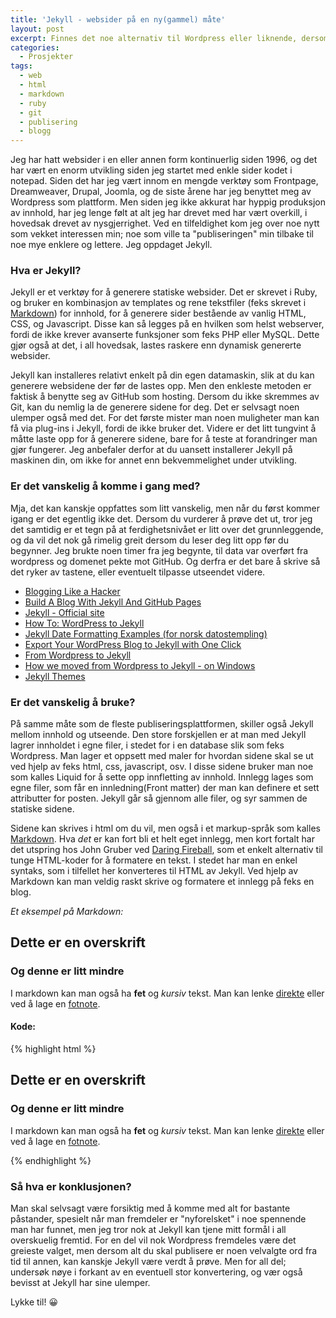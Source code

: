 ```yaml
---
title: 'Jekyll - websider på en ny(gammel) måte'
layout: post
excerpt: Finnes det noe alternativ til Wordpress eller liknende, dersom man har lyst til å skrive og publisere en blogg? Jeg har funnet en mulig vinner i Jekyll.
categories:
  - Prosjekter
tags:
  - web
  - html
  - markdown
  - ruby
  - git
  - publisering
  - blogg
---
```


Jeg har hatt websider i en eller annen form kontinuerlig siden 1996, og det har vært en enorm utvikling siden jeg startet med enkle sider kodet i notepad. Siden det har jeg vært innom en mengde verktøy som Frontpage, Dreamweaver, Drupal, Joomla, og de siste årene har jeg benyttet meg av Wordpress som plattform. Men siden jeg ikke akkurat har hyppig produksjon av innhold, har jeg lenge følt at alt jeg har drevet med har vært overkill, i hovedsak drevet av nysgjerrighet. Ved en tilfeldighet kom jeg over noe nytt som vekket interessen min; noe som ville ta "publiseringen" min tilbake til noe mye enklere og lettere. Jeg oppdaget Jekyll.

### Hva er Jekyll?

Jekyll er et verktøy for å generere statiske websider. Det er skrevet i Ruby, og bruker en kombinasjon av templates og rene tekstfiler (feks skrevet i [Markdown][1]) for innhold, for å generere sider bestående av vanlig HTML, CSS, og Javascript. Disse kan så legges på en hvilken som helst webserver, fordi de ikke krever avanserte funksjoner som feks PHP eller MySQL. Dette gjør også at det, i all hovedsak, lastes raskere enn dynamisk genererte websider.

Jekyll kan installeres relativt enkelt på din egen datamaskin, slik at du kan generere websidene der før de lastes opp. Men den enkleste metoden er faktisk å benytte seg av GitHub som hosting. Dersom du ikke skremmes av Git, kan du nemlig la de generere sidene for deg. Det er selvsagt noen ulemper også med det. For det første mister man noen muligheter man kan få via plug-ins i Jekyll, fordi de ikke bruker det. Videre er det litt tungvint å måtte laste opp for å generere sidene, bare for å teste at forandringer man gjør fungerer. Jeg anbefaler derfor at du uansett installerer Jekyll på maskinen din, om ikke for annet enn bekvemmelighet under utvikling.

### Er det vanskelig å komme i gang med?
Mja, det kan kanskje oppfattes som litt vanskelig, men når du først kommer igang er det egentlig ikke det. Dersom du vurderer å prøve det ut, tror jeg det samtidig er et tegn på at ferdighetsnivået er litt over det grunnleggende, og da vil det nok gå rimelig greit dersom du leser deg litt opp før du begynner. Jeg brukte noen timer fra jeg begynte, til data var overført fra wordpress og domenet pekte mot GitHub. Og derfra er det bare å skrive så det ryker av tastene, eller eventuelt tilpasse utseendet videre.

>
* [Blogging Like a Hacker](http://tom.preston-werner.com/2008/11/17/blogging-like-a-hacker.html)
* [Build A Blog With Jekyll And GitHub Pages](http://www.smashingmagazine.com/2014/08/build-blog-jekyll-github-pages/)
* [Jekyll - Official site](http://jekyllrb.com/docs/home/)
* [How To: WordPress to Jekyll](http://paulstamatiou.com/how-to-wordpress-to-jekyll/)
* [Jekyll Date Formatting Examples (for norsk datostempling)](http://alanwsmith.com/jekyll-liquid-date-formatting-examples)
* [Export Your WordPress Blog to Jekyll with One Click](http://wptavern.com/export-your-wordpress-blog-to-jekyll-with-one-click)
* [From Wordpress to Jekyll](http://blog.8thcolor.com/en/2014/05/migrate-from-wordpress/)
* [How we moved from Wordpress to Jekyll - on Windows](http://blog.codeinside.eu/2014/09/13/How-We-Moved-From-Wordpress-To-Jekyll-On-Windows/)
* [Jekyll Themes](http://jekyllthemes.org)

### Er det vanskelig å bruke?
På samme måte som de fleste publiseringsplattformen, skiller også Jekyll mellom innhold og utseende. Den store forskjellen er at man med Jekyll lagrer innholdet i egne filer, i stedet for i en database slik som feks Wordpress. Man lager et oppsett med maler for hvordan sidene skal se ut ved hjelp av feks html, css, javascript, osv. I disse sidene bruker man noe som kalles Liquid for å sette opp innfletting av innhold. Innlegg lages som egne filer, som får en innledning(Front matter) der man kan definere et sett attributter for posten. Jekyll går så gjennom alle filer, og syr sammen de statiske sidene.

Sidene kan skrives i html om du vil, men også i et markup-språk som kalles [Markdown][1]. Hva *det* er kan fort bli et helt eget innlegg, men kort fortalt har det utspring hos John Gruber ved [Daring Fireball][1], som et enkelt alternativ til tunge HTML-koder for å formatere en tekst. I stedet har man en enkel syntaks, som i tilfellet her konverteres til HTML av Jekyll. Ved hjelp av Markdown kan man veldig raskt skrive og formatere et innlegg på feks en blog.

*Et eksempel på Markdown:*

## Dette er en overskrift

### Og denne er litt mindre

I markdown kan man også ha **fet**  og *kursiv* tekst. Man kan lenke [direkte](direkte) eller ved å lage en [fotnote][6].

#### Kode:
{% highlight html %}
## Dette er en overskrift

### Og denne er litt mindre

I markdown kan man også ha **fet**  og *kursiv* tekst. Man kan lenke [direkte](direkte) eller ved å lage en [fotnote][6].

[6]:fotnote
{% endhighlight %}

### Så hva er konklusjonen?

Man skal selvsagt være forsiktig med å komme med alt for bastante påstander, spesielt når man fremdeler er "nyforelsket" i noe spennende man har funnet, men jeg tror nok at Jekyll kan tjene mitt formål i all overskuelig fremtid. For en del vil nok Wordpress fremdeles være det greieste valget, men dersom alt du skal publisere er noen velvalgte ord fra tid til annen, kan kanskje Jekyll være verdt å prøve. Men for all del; undersøk nøye i forkant av en eventuell stor konvertering, og vær også bevisst at Jekyll har sine ulemper.

Lykke til! :grinning:

[1]: http://daringfireball.net/projects/markdown/
[6]:fotnote
